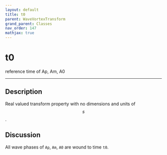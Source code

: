 ```yaml
---
layout: default
title: t0
parent: WaveVortexTransform
grand_parent: Classes
nav_order: 147
mathjax: true
---
```


#  t0

reference time of Ap, Am, A0


---

## Description
Real valued transform property with no dimensions and units of $$s$$.

## Discussion

All wave phases of `Ap`, `Am`, `A0` are wound to time `t0`. 

